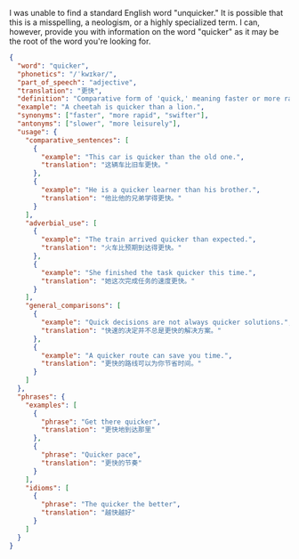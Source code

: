 I was unable to find a standard English word "unquicker." It is possible that this is a misspelling, a neologism, or a highly specialized term. I can, however, provide you with information on the word "quicker" as it may be the root of the word you're looking for.

```json
{
  "word": "quicker",
  "phonetics": "/ˈkwɪkər/",
  "part_of_speech": "adjective",
  "translation": "更快",
  "definition": "Comparative form of 'quick,' meaning faster or more rapid.",
  "example": "A cheetah is quicker than a lion.",
  "synonyms": ["faster", "more rapid", "swifter"],
  "antonyms": ["slower", "more leisurely"],
  "usage": {
    "comparative_sentences": [
      {
        "example": "This car is quicker than the old one.",
        "translation": "这辆车比旧车更快。"
      },
      {
        "example": "He is a quicker learner than his brother.",
        "translation": "他比他的兄弟学得更快。"
      }
    ],
    "adverbial_use": [
      {
        "example": "The train arrived quicker than expected.",
        "translation": "火车比预期到达得更快。"
      },
      {
        "example": "She finished the task quicker this time.",
        "translation": "她这次完成任务的速度更快。"
      }
    ],
    "general_comparisons": [
      {
        "example": "Quick decisions are not always quicker solutions.",
        "translation": "快速的决定并不总是更快的解决方案。"
      },
      {
        "example": "A quicker route can save you time.",
        "translation": "更快的路线可以为你节省时间。"
      }
    ]
  },
  "phrases": {
    "examples": [
      {
        "phrase": "Get there quicker",
        "translation": "更快地到达那里"
      },
      {
        "phrase": "Quicker pace",
        "translation": "更快的节奏"
      }
    ],
    "idioms": [
      {
        "phrase": "The quicker the better",
        "translation": "越快越好"
      }
    ]
  }
}
```
 